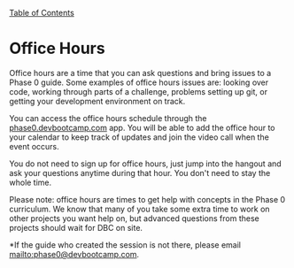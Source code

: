 [Table of Contents](readme.md)

# Office Hours

Office hours are a time that you can ask questions and bring issues to a Phase 0 guide. Some examples of office hours issues are: looking over code, working through parts of a challenge, problems setting up git, or getting your development environment on track.

You can access the office hours schedule through the [phase0.devbootcamp.com](phase0.devbootcamp.com) app. You will be able to add the office hour to your calendar to keep track of updates and join the video call when the event occurs.

You do not need to sign up for office hours, just jump into the hangout and ask your questions anytime during that hour. You don't need to stay the whole time.

Please note: office hours are times to get help with concepts in the Phase 0 curriculum. We know that many of you take some extra time to work on other projects you want help on, but advanced questions from these projects should wait for DBC on site.

*If the guide who created the session is not there, please email <mailto:phase0@devbootcamp.com>.


